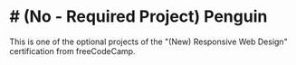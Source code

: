 # # (No - Required Project) Penguin

This is one of the optional projects of the "(New) Responsive Web Design" certification from freeCodeCamp.